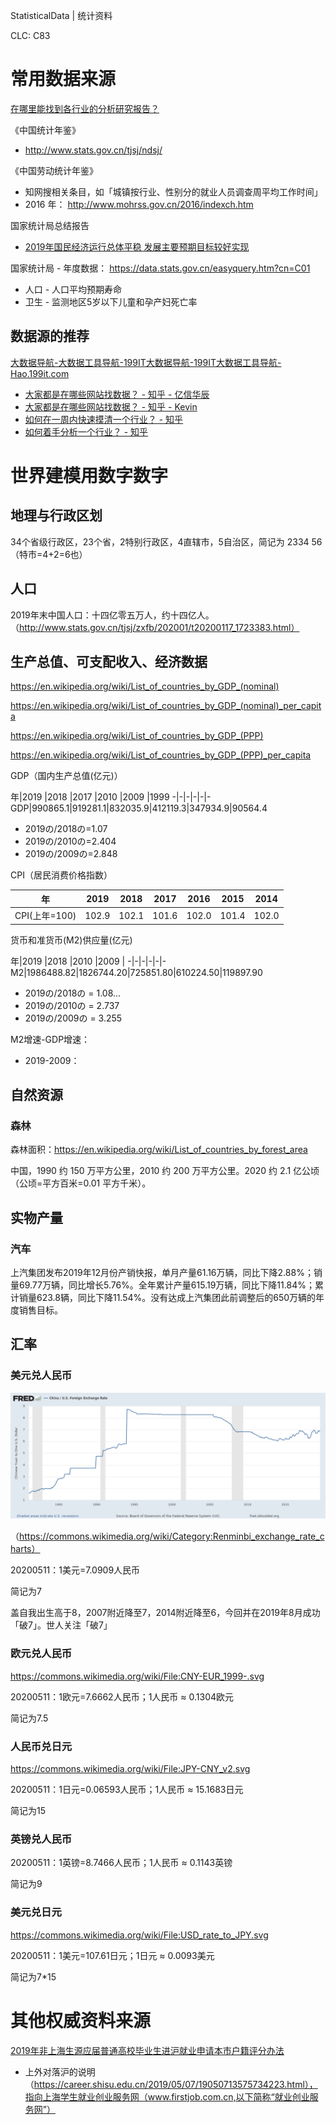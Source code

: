 StatisticalData | 统计资料

CLC: C83

# 常用数据来源

[在哪里能找到各行业的分析研究报告？](https://www.zhihu.com/question/19766160)

《中国统计年鉴》

- http://www.stats.gov.cn/tjsj/ndsj/

《中国劳动统计年鉴》

- 知网搜相关条目，如「城镇按行业、性别分的就业人员调查周平均工作时间」
- 2016 年： http://www.mohrss.gov.cn/2016/indexch.htm

国家统计局总结报告

- [2019年国民经济运行总体平稳 发展主要预期目标较好实现](http://www.stats.gov.cn/tjsj/zxfb/202001/t20200117_1723383.html)

国家统计局 - 年度数据：  https://data.stats.gov.cn/easyquery.htm?cn=C01

- 人口 - 人口平均预期寿命
- 卫生 - 监测地区5岁以下儿童和孕产妇死亡率

## 数据源的推荐

[大数据导航-大数据工具导航-199IT大数据导航-199IT大数据工具导航-Hao.199it.com](https://hao.199it.com/)

- [大家都是在哪些网站找数据？ - 知乎 - 亿信华辰](https://www.zhihu.com/question/27692329/answer/1323609882)
- [大家都是在哪些网站找数据？ - 知乎 - Kevin](https://www.zhihu.com/question/27692329/answer/152901872)
- [如何在一周内快速摸清一个行业？ - 知乎](https://www.zhihu.com/question/21324385)
- [如何着手分析一个行业？ - 知乎](https://www.zhihu.com/question/20219092)

# 世界建模用数字数字

## 地理与行政区划

34个省级行政区，23个省，2特别行政区，4直辖市，5自治区，简记为 2334 56（特市=4+2=6也）

## 人口

2019年末中国人口：十四亿零五万人，约十四亿人。（http://www.stats.gov.cn/tjsj/zxfb/202001/t20200117_1723383.html）

## 生产总值、可支配收入、经济数据

https://en.wikipedia.org/wiki/List_of_countries_by_GDP_(nominal)

https://en.wikipedia.org/wiki/List_of_countries_by_GDP_(nominal)_per_capita

https://en.wikipedia.org/wiki/List_of_countries_by_GDP_(PPP)

https://en.wikipedia.org/wiki/List_of_countries_by_GDP_(PPP)_per_capita

GDP（国内生产总值(亿元)）

年|2019     |2018    |2017    |2010    |2009    |1999
-|-|-|-|-|-
GDP|990865.1|919281.1|832035.9|412119.3|347934.9|90564.4

- 2019の/2018の=1.07
- 2019の/2010の=2.404
- 2019の/2009の=2.848

CPI（居民消费价格指数）

年           |2019 |2018 |2017 |2016 |2015 |2014
-|-|-|-|-|-|-
CPI(上年=100)|102.9|102.1|101.6|102.0|101.4|102.0

货币和准货币(M2)供应量(亿元)

年|2019      |2018      |2010     |2009     |
-|-|-|-|-|-
M2|1986488.82|1826744.20|725851.80|610224.50|119897.90

- 2019の/2018の = 1.08...
- 2019の/2010の = 2.737
- 2019の/2009の = 3.255

M2增速-GDP增速：

- 2019-2009：

## 自然资源

### 森林

森林面积：https://en.wikipedia.org/wiki/List_of_countries_by_forest_area

中国，1990 约 150 万平方公里，2010 约 200 万平方公里。2020 约 2.1 亿公顷（公顷=平方百米=0.01 平方千米）。

## 实物产量

### 汽车

上汽集团发布2019年12月份产销快报，单月产量61.16万辆，同比下降2.88%；销量69.77万辆，同比增长5.76%。全年累计产量615.19万辆，同比下降11.84%；累计销量623.8辆，同比下降11.54%。没有达成上汽集团此前调整后的650万辆的年度销售目标。

## 汇率

### 美元兑人民币

![USD2CNYq1981q2019](pic/C83-Sdata/USD2CNYq1981q2019.png)

（https://commons.wikimedia.org/wiki/Category:Renminbi_exchange_rate_charts）

20200511：1美元=7.0909人民币

简记为7

盖自我出生高于8，2007附近降至7，2014附近降至6，今回并在2019年8月成功「破7」。世人关注「破7」

### 欧元兑人民币

https://commons.wikimedia.org/wiki/File:CNY-EUR_1999-.svg

20200511：1欧元=7.6662人民币；1人民币 ≈ 0.1304欧元

简记为7.5

### 人民币兑日元

https://commons.wikimedia.org/wiki/File:JPY-CNY_v2.svg

20200511：1日元=0.06593人民币；1人民币 ≈ 15.1683日元

简记为15

### 英镑兑人民币

20200511：1英镑=8.7466人民币；1人民币 ≈ 0.1143英镑

简记为9

### 美元兑日元

https://commons.wikimedia.org/wiki/File:USD_rate_to_JPY.svg

20200511：1美元=107.61日元；1日元 ≈ 0.0093美元

简记为7*15

# 其他权威资料来源

[2019年非上海生源应届普通高校毕业生进沪就业申请本市户籍评分办法](http://www.firstjob.com.cn/folder76/folder79/2019-07-26/4584.html)

- 上外对落沪的说明（https://career.shisu.edu.cn/2019/05/07/19050713575734223.html），指向上海学生就业创业服务网（www.firstjob.com.cn,以下简称“就业创业服务网”）
